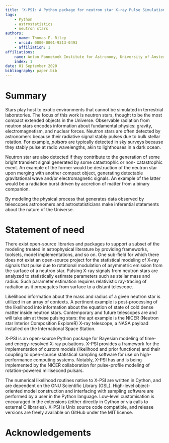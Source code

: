 ```yaml
---
title: 'X-PSI: A Python package for neutron star X-ray Pulse Simulation and Inference'
tags:
    - Python
    - astrostatistics
    - neutron stars
authors:
    - name: Thomas E. Riley
    - orcid: 0000-0001-9313-0493
    - affiliation: 1
affiliations:
    name: Anton Pannekoek Institute for Astronomy, University of Amsterdam
    index: 1
date: 01 September 2020
bibliography: paper.bib
---
```


# Summary

Stars play host to exotic environments that cannot be simulated in terrestrial
laboratories. The focus of this work is neutron stars, thought to be the most
compact extended objects in the Universe. Observable radiation from neutron
stars encodes information about fundamental physics: gravity, electromagnetism,
and nuclear forces. Neutron stars are often detected by astronomers because
their radiative signal stably pulses due to bulk stellar rotation. For example,
*pulsars* are typically detected in sky surveys because they stably pulse at
radio wavelengths, akin to lighthouses in a dark ocean.

Neutron star are also detected if they contribute to the generation of some
bright transient signal generated by some catastrophic or non- catastrophic
event. An example of the former would be destruction of the neutron star upon
merging with another compact object, generating detectable gravitational wave
and/or electromagnetic signals. An example of the latter would be a radiation
burst driven by accretion of matter from a binary companion.

By modeling the physical process that generates data observed by telescopes
astronomers and astrostatisticians make inferential statements about the nature
of the Universe.

# Statement of need

There exist open-source libraries and packages to support a subset of the
modeling treated in astrophysical literature by providing frameworks, toolsets,
model implementations, and so on. One sub-field for which there does not exist
an open-source project for the statistical modeling of X-ray signals that pulse
due to rotational modulation of asymmetric emission from the surface of a
neutron star. Pulsing X-ray signals from neutron stars are analyzed to
statistically estimate parameters such as stellar mass and radius. Such
parameter estimation requires relativistic ray-tracing of radiation as it
propagates from surface to a distant telescope.

Likelihood information about the mass and radius of a given neutron star is
utilized in an array of contexts. A pertinent example is post-processing of the
likelihood into information about the equation of state of cold dense matter
inside neutron stars. Contemporary and future telescopes are and will take aim
at these pulsing stars: the apt example is the NICER (Neutron star Interior
Composition ExploreR) X-ray telescope, a NASA payload installed on the
International Space Station.

X-PSI is an open-source Python package for Bayesian modeling of time- and
energy-resolved X-ray pulsations. X-PSI provides a framework for the
implementation of custom models (likelihood and prior functions) and their
coupling to open-source statistical sampling software for use on
high-performance computing systems. Notably, X-PSI has and is being implemented
by the NICER collaboration for pulse-profile modeling of rotation-powered
millisecond pulsars.

The numerical likelihood routines native to X-PSI are written in Cython, and
are dependent on the GNU Scientific Library (GSL). High-level object-oriented
model construction and interfacing with sampling software are performed by a
user in the Python language. Low-level customisation is encouraged in the
extensions (either directly in Cython or via calls to external C libraries).
X-PSI is Unix source code compatible, and release versions are freely available
on GitHub under the MIT license.


# Acknowledgements
